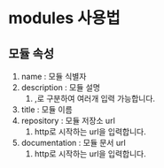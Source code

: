# modules 사용법

## 모듈 속성
1. name : 모듈 식별자
2. description : 모듈 설명
   1. ,로 구분하여 여러개 입력 가능합니다.
3. title : 모듈 이름
4. repository : 모듈 저장소 url
   1. http로 시작하는 url을 입력합니다.
5. documentation : 모듈 문서 url
   1. http로 시작하는 url을 입력합니다.